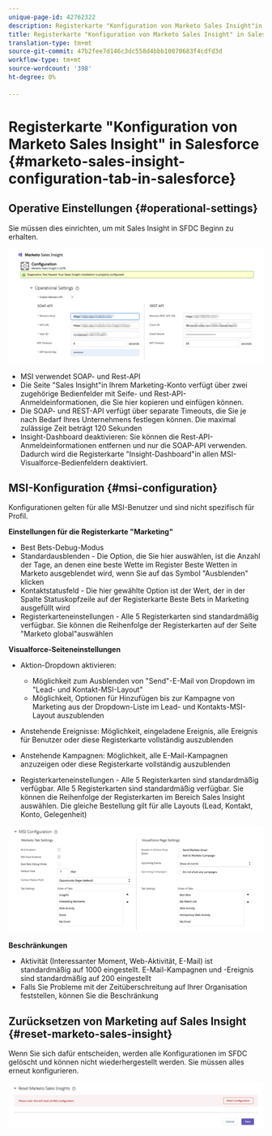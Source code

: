```yaml
---
unique-page-id: 42762322
description: Registerkarte "Konfiguration von Marketo Sales Insight"in Salesforce - Marketo Docs - Produktdokumentation
title: Registerkarte "Konfiguration von Marketo Sales Insight" in Salesforce
translation-type: tm+mt
source-git-commit: 47b2fee7d146c3dc558d4bbb10070683f4cdfd3d
workflow-type: tm+mt
source-wordcount: '398'
ht-degree: 0%

---
```



# Registerkarte &quot;Konfiguration von Marketo Sales Insight&quot; in Salesforce {#marketo-sales-insight-configuration-tab-in-salesforce}

## Operative Einstellungen {#operational-settings}

Sie müssen dies einrichten, um mit Sales Insight in SFDC Beginn zu erhalten.

![](assets/one.png)

* MSI verwendet SOAP- und Rest-API
* Die Seite &quot;Sales Insight&quot;in Ihrem Marketing-Konto verfügt über zwei zugehörige Bedienfelder mit Seife- und Rest-API-Anmeldeinformationen, die Sie hier kopieren und einfügen können.
* Die SOAP- und REST-API verfügt über separate Timeouts, die Sie je nach Bedarf Ihres Unternehmens festlegen können. Die maximal zulässige Zeit beträgt 120 Sekunden
* Insight-Dashboard deaktivieren: Sie können die Rest-API-Anmeldeinformationen entfernen und nur die SOAP-API verwenden. Dadurch wird die Registerkarte &quot;Insight-Dashboard&quot;in allen MSI-Visualforce-Bedienfeldern deaktiviert.

## MSI-Konfiguration {#msi-configuration}

Konfigurationen gelten für alle MSI-Benutzer und sind nicht spezifisch für Profil.

**Einstellungen für die Registerkarte &quot;Marketing&quot;**

* Best Bets-Debug-Modus
* Standardausblenden - Die Option, die Sie hier auswählen, ist die Anzahl der Tage, an denen eine beste Wette im Register Beste Wetten in Marketo ausgeblendet wird, wenn Sie auf das Symbol &quot;Ausblenden&quot; klicken
* Kontaktstatusfeld - Die hier gewählte Option ist der Wert, der in der Spalte Statuskopfzeile auf der Registerkarte Beste Bets in Marketing ausgefüllt wird
* Registerkarteneinstellungen - Alle 5 Registerkarten sind standardmäßig verfügbar. Sie können die Reihenfolge der Registerkarten auf der Seite &quot;Marketo global&quot;auswählen

**Visualforce-Seiteneinstellungen**

* Aktion-Dropdown aktivieren:

   * Möglichkeit zum Ausblenden von &quot;Send&quot;-E-Mail von Dropdown im &quot;Lead- und Kontakt-MSI-Layout&quot;
   * Möglichkeit, Optionen für Hinzufügen bis zur Kampagne von Marketing aus der Dropdown-Liste im Lead- und Kontakts-MSI-Layout auszublenden

* Anstehende Ereignisse: Möglichkeit, eingeladene Ereignis, alle Ereignis für Benutzer oder diese Registerkarte vollständig auszublenden
* Anstehende Kampagnen: Möglichkeit, alle E-Mail-Kampagnen anzuzeigen oder diese Registerkarte vollständig auszublenden
* Registerkarteneinstellungen - Alle 5 Registerkarten sind standardmäßig verfügbar. Alle 5 Registerkarten sind standardmäßig verfügbar. Sie können die Reihenfolge der Registerkarten im Bereich Sales Insight auswählen. Die gleiche Bestellung gilt für alle Layouts (Lead, Kontakt, Konto, Gelegenheit)

![](assets/two.png)

**Beschränkungen**

* Aktivität (Interessanter Moment, Web-Aktivität, E-Mail) ist standardmäßig auf 1000 eingestellt. E-Mail-Kampagnen und -Ereignis sind standardmäßig auf 200 eingestellt
* Falls Sie Probleme mit der Zeitüberschreitung auf Ihrer Organisation feststellen, können Sie die Beschränkung

## Zurücksetzen von Marketing auf Sales Insight {#reset-marketo-sales-insight}

Wenn Sie sich dafür entscheiden, werden alle Konfigurationen im SFDC gelöscht und können nicht wiederhergestellt werden. Sie müssen alles erneut konfigurieren.

![](assets/three.png)

